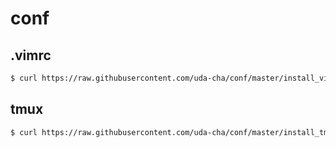 # conf

## .vimrc

```sh
$ curl https://raw.githubusercontent.com/uda-cha/conf/master/install_vimrc.sh | sh
```

## tmux

```sh
$ curl https://raw.githubusercontent.com/uda-cha/conf/master/install_tmux_conf.sh | sh
```
